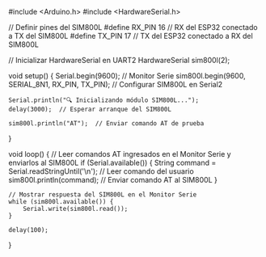 #include <Arduino.h>
#include <HardwareSerial.h>

// Definir pines del SIM800L
#define RX_PIN 16  // RX del ESP32 conectado a TX del SIM800L
#define TX_PIN 17  // TX del ESP32 conectado a RX del SIM800L

// Inicializar HardwareSerial en UART2
HardwareSerial sim800l(2);

void setup() {
    Serial.begin(9600);  // Monitor Serie
    sim800l.begin(9600, SERIAL_8N1, RX_PIN, TX_PIN);  // Configurar SIM800L en Serial2

    Serial.println("🔍 Inicializando módulo SIM800L...");
    delay(3000);  // Esperar arranque del SIM800L

    sim800l.println("AT");  // Enviar comando AT de prueba
}

void loop() {
    // Leer comandos AT ingresados en el Monitor Serie y enviarlos al SIM800L
    if (Serial.available()) {
        String command = Serial.readStringUntil('\n');  // Leer comando del usuario
        sim800l.println(command);  // Enviar comando AT al SIM800L
    }

    // Mostrar respuesta del SIM800L en el Monitor Serie
    while (sim800l.available()) {
        Serial.write(sim800l.read());
    }

    delay(100);
}